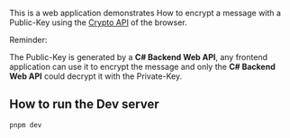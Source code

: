 This is a web application demonstrates How to encrypt a message with a Public-Key using the [Crypto API](https://developer.mozilla.org/en-US/docs/Web/API/Web_Crypto_API) of the browser.


Reminder:

The Public-Key is generated by a **C# Backend Web API**, any frontend application can use it to encrypt the message and only the **C# Backend Web API** could decrypt it with the Private-Key.

## How to run the Dev server

```
pnpm dev
```